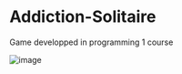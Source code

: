 # Addiction-Solitaire
Game developped in programming 1 course

![image](https://github.com/VariableLoopArray/Addiction-Solitaire/assets/156558133/9defe6a4-b836-4656-8294-dcc76767945c)
